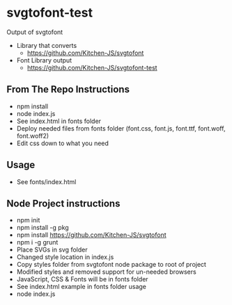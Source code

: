 # svgtofont-test
Output of svgtofont

- Library that converts 
    - https://github.com/Kitchen-JS/svgtofont
- Font Library output
    - https://github.com/Kitchen-JS/svgtofont-test

## From The Repo Instructions
   - npm install
   - node index.js
   - See index.html in fonts folder
   - Deploy needed files from fonts folder (font.css, font.js, font.ttf, font.woff, font.woff2)
   - Edit css down to what you need

## Usage
   - See fonts/index.html

## Node Project instructions
   - npm init
   - npm install -g pkg
   - npm install https://github.com/Kitchen-JS/svgtofont
   - npm i -g grunt
   - Place SVGs in svg folder
   - Changed style location in index.js
   - Copy styles folder from svgtofont node package to root of project
   - Modified styles and removed support for un-needed browsers
   - JavaScript, CSS & Fonts will be in fonts folder
   - See index.html example in fonts folder usage
   - node index.js